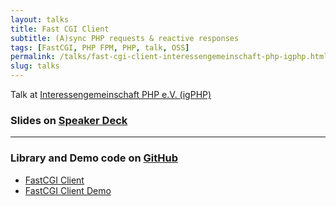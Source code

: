 ```yaml
---
layout: talks
title: Fast CGI Client
subtitle: (A)sync PHP requests & reactive responses
tags: [FastCGI, PHP FPM, PHP, talk, OSS]
permalink: /talks/fast-cgi-client-interessengemeinschaft-php-igphp.html
slug: talks
---
```

 
Talk at [Interessengemeinschaft PHP e.V. (igPHP)](https://igphp.de) 
  
### Slides on [Speaker Deck](https://speakerdeck.com/hollodotme)

<script async class="speakerdeck-embed" data-id="b5f17dc392b8477e96b5893084c31a38" data-ratio="1.77777777777778" src="//speakerdeck.com/assets/embed.js"></script>

---

### Library and Demo code on [GitHub](https://github.com/hollodotme)

* [FastCGI Client](https://github.com/hollodotme/fast-cgi-client)
* [FastCGI Client Demo](https://github.com/hollodotme/fast-cgi-client-demo)
